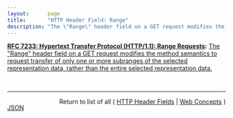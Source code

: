 ```yaml
---
layout:      page
title:       "HTTP Header Field: Range"
description: "The \"Range\" header field on a GET request modifies the method semantics to request transfer of only one or more subranges of the selected representation data, rather than the entire selected representation data."
---
```


**[RFC 7233: Hypertext Transfer Protocol (HTTP/1.1): Range Requests](/specs/IETF/RFC/7233 "The Hypertext Transfer Protocol (HTTP) is an application-level protocol for distributed, collaborative, hypertext information systems. This document defines range requests and the rules for constructing and combining responses to those requests."):** [The "Range" header field on a GET request modifies the method semantics to request transfer of only one or more subranges of the selected representation data, rather than the entire selected representation data.](http://tools.ietf.org/html/rfc7233#section-3.1 "Read documentation for HTTP Header Field &#34;Range&#34;")

<br/>
<hr/>

<p style="float : left"><a href="Range.json" title="JSON representing this particular Web Concept">JSON</a></p>
<p style="text-align: right">Return to list of all ( <a href="../http-headers">HTTP Header Fields</a> | <a href="../">Web Concepts</a> )</p>
